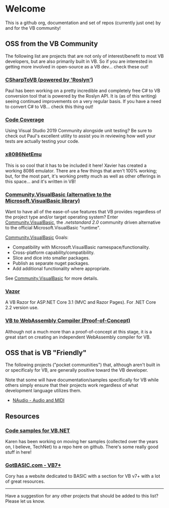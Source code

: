 # Welcome

This is a github org, documentation and set of repos (currently just one) by and for the VB community!

## OSS from the VB Community

The following list are projects that are not only of interest/benefit to most VB developers, but are also primarily built in VB.  So if you are interested in getting more involved in open-source as a VB dev... check these out!

### [CSharpToVB (powered by 'Roslyn')](https://github.com/paul1956/CSharpToVB)

Paul has been working on a pretty incredible and completely free C# to VB conversion tool that is powered by the Roslyn API.  It is (as of this writing) seeing continued improvements on a very regular basis.  If you have a need to convert C# to VB... check this thing out!

### [Code Coverage](https://github.com/paul1956/Code-Coverage)

Using Visual Studio 2019 Community alongside unit testing?  Be sure to check out Paul's excellent utility to assist you in reviewing how well your tests are actually testing your code.

### [x8086NetEmu](https://github.com/morphx666/x8086NetEmu)

This is so cool that it has to be included it here!  Xavier has created a working 8086 emulator.  There are a few things that aren't 100% working; but, for the most part, it's working pretty much as well as other offerings in this space... and it's written in VB!

### [Community.VisualBasic (alternative to the Microsoft.VisualBasic library)](https://github.com/DualBrain/Community.VisualBasic)

Want to have all of the ease-of-use features that VB provides regardless of the project type and/or target operating system?  Enter [Community.VisualBasic](https://github.com/DualBrain/Community.VisualBasic), the *.netstandard 2.0* community driven alternative to the official Microsoft.VisualBasic "runtime".  

[Community.VisualBasic](https://github.com/DualBrain/Community.VisualBasic) Goals:

- Compatibility with Microsoft.VisualBasic namespace/functionality.  
- Cross-platform capability/compatibility.
- Slice and dice into smaller packages.
- Publish as separate nuget packages.
- Add additional functionality where appropriate.

See [Community.VisualBasic](https://github.com/DualBrain/Community.VisualBasic) for more details.

### [Vazor](https://github.com/VBAndCs/Vazor)

A VB Razor for ASP.NET Core 3.1 (MVC and Razor Pages). For .NET Core 2.2 version use.

### [VB to WebAssembly Compiler (Proof-of-Concept)](https://github.com/biocad-cloud/data.ts/releases/tag/v0.5.136-alpha)

Although not a much more than a proof-of-concept at this stage, it is a great start on creating an independent WebAssembly compiler for VB.

## OSS that is VB "Friendly"

The following projects ("pocket communities") that, although aren't built in or specificaly for VB, are generally positive toward the VB developer.

Note that some will have documentation/samples specifically for VB while others simply ensure that their projects work regardless of what development language utilizes them. 

- [NAudio - Audio and MIDI](https://github.com/naudio/NAudio)

## Resources

### [Code samples for VB.NET](https://github.com/karenpayneoregon/visual-basic-getting-started)

Karen has been working on moving her samples (collected over the years on, I believe, TechNet) to a repo here on github.  There's some really good stuff in here!

### [GotBASIC.com - VB7+](https://gotbasic.com/vb.html)

Cory has a website dedicated to BASIC with a section for VB v7+ with a lot of great resources.

---

Have a suggestion for any other projects that should be added to this list? Please let us know.
